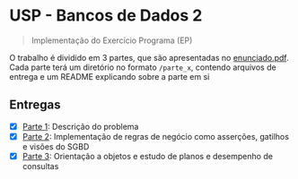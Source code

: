 # USP - Bancos de Dados 2

> Implementação do Exercício Programa (EP)

O trabalho é dividido em 3 partes, que são apresentadas no [enunciado.pdf]().
Cada parte terá um diretório no formato `/parte_x`, contendo arquivos de entrega
e um README explicando sobre a parte em si

## Entregas

- [x] [Parte 1](/parte_1): Descrição do problema
- [x] [Parte 2](/parte_2): Implementação de regras de negócio como asserções,
      gatilhos e visões do SGBD
- [x] [Parte 3](/parte_3): Orientação a objetos e estudo de planos e desempenho
      de consultas

